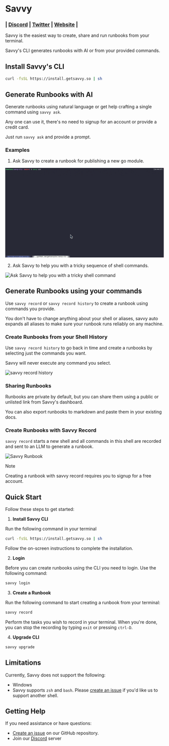 # Savvy

<h3 align="left">
  | <a href="https://getsavvy.so/discord">Discord</a> |
  <a href="https://twitter.com/savvyoncall">Twitter</a> |
  <a href="https://www.getsavvy.so/">Website</a> |
</h3>

Savvy is the easiest way to create, share and run runbooks from your terminal.


Savvy's CLI generates runbooks with AI or from your provided commands.

## Install Savvy's CLI

```sh
curl -fsSL https://install.getsavvy.so | sh
```

## Generate Runbooks with AI

Generate runbooks using natural language or get help crafting a single command using `savvy ask`.

Any one can use it, there's no need to signup for an account or provide a credit card.

Just run `savvy ask` and provide a prompt.

### Examples

1. Ask Savvy to create a runbook for publishing a new go module.


![Ask Savvy to create a runbook for publishing a new go module.](demos/ask-runbook.gif)

2. Ask Savvy to help you with a tricky sequence of shell commands.

![Ask Savvy to help you with a tricky shell command](demos/ask-command.gif)


## Generate Runbooks using your commands

Use `savvy record` or `savvy record history` to create a runbook using commands you provide.

You don't have to change anything about your shell or aliases, savvy auto expands all aliases to make sure your runbook runs reliably on any machine.

### Create Runbooks from your Shell History

Use `savvy record history` to go back in time and create a runbooks by selecting just the commands you want.

Savvy will never execute any command you select.


![savvy record history](demos/savvy-history.gif)

### Sharing Runbooks

Runbooks are private by default, but you can share them using a public or unlisted link from Savvy's dashboard.

You can also export runbooks to markdown and paste them in your existing docs.

### Create Runbooks with Savvy Record

`savvy record` starts a new shell and all commands in this shell are recorded and sent to an LLM to generate a runbook.

![Savvy Runbook](https://vhs.charm.sh/vhs-1UmW0o6uSztF6b76y92K2K.gif)

> [!NOTE]
> Creating a runbook with savvy record requires you to signup for a free account.


##

## Quick Start

Follow these steps to get started:

1. **Install Savvy CLI**

Run the following command in your terminal

```sh
curl -fsSL https://install.getsavvy.so | sh
```

Follow the on-screen instructions to complete the installation.

2. **Login**

Before you can create runbooks using the CLI you need to login. Use the following command:

```sh
savvy login
```

3. **Create a Runbook**

Run the following command to start creating a runbook from your terminal:

```sh
savvy record
```

Perform the tasks you wish to record in your terminal. When you're done, you can stop the recording by typing `exit` or pressing `ctrl-D`.

4. **Upgrade CLI**

```sh
savvy upgrade
```

## Limitations

Currently, Savvy does not support the following:

* Windows
* Savvy supports `zsh` and `bash`. Please [create an issue](https://github.com/getsavvyinc/savvy-cli/issues/new) if you'd like us to support another shell.

## Getting Help

If you need assistance or have questions:

* [Create an issue](https://github.com/getsavvyinc/savvy-cli/issues/new) on our GitHub repository.
* Join our [Discord](https://getsavvy.so/discord) server
